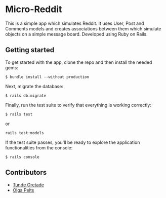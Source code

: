 # Micro-Reddit

This is a simple app which simulates Reddit. It uses User, Post and Comments models and creates associations between them which simulate objects on a simple message board. Developed using Ruby on Rails.

## Getting started

To get started with the app, clone the repo and then install the needed gems:

```$ bundle install --without production```

Next, migrate the database:

```$ rails db:migrate```

Finally, run the test suite to verify that everything is working correctly:

```$ rails test```

or

```rails test:models```

If the test suite passes, you'll be ready to explore the application functionalities from the console:

```$ rails console```


## Contributors

* [Tunde Oretade](https://github.com/tundeiness)
* [Olga Pelts](https://github.com/pelzolga123)
